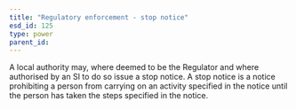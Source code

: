 ```yaml
---
title: "Regulatory enforcement - stop notice"
esd_id: 125
type: power
parent_id:  
---
```


A local authority may, where deemed to be the Regulator and where authorised by an SI to do so issue a stop notice.  A stop notice is a notice prohibiting a person from carrying on an activity specified in the notice until the person has taken the steps specified in the notice.

